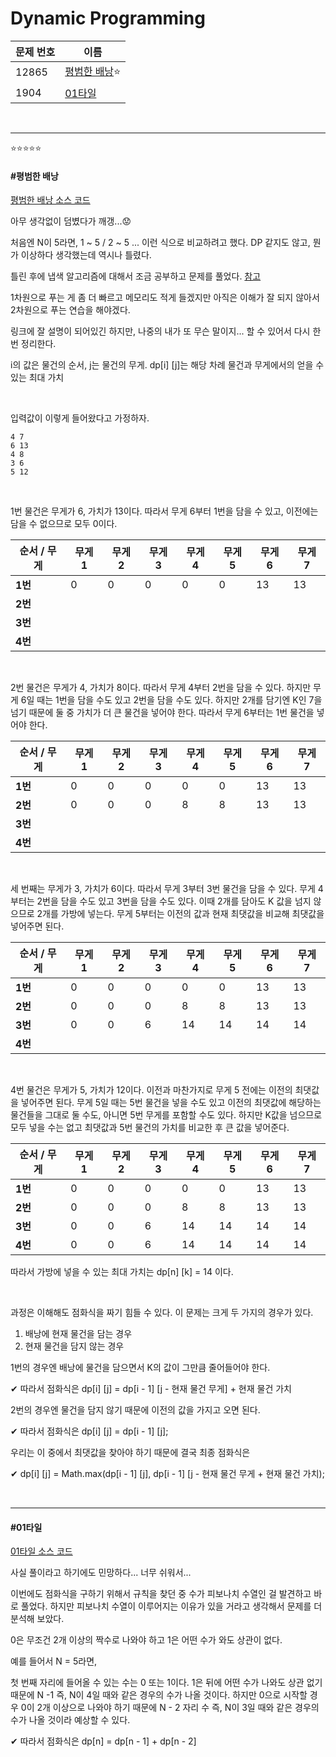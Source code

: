 # Dynamic Programming

| 문제 번호 | 이름                         |
| --------- | ---------------------------- |
| 12865     | [평범한 배낭](#평범한-배낭)⭐ |
| 1904      | [01타일](01타일)             |

<br>

<hr>

⭐⭐⭐⭐⭐

#### #평범한 배낭

[평범한 배낭 소스 코드](https://github.com/hjyeon-n/Algorithm_study/tree/master/BOJ/2020.08/Solution_12865) 

아무 생각없이 덤볐다가 깨갱...😟 

처음엔 N이 5라면, 1 ~ 5 / 2 ~ 5 ... 이런 식으로 비교하려고 했다. DP 같지도 않고, 뭔가 이상하다 생각했는데 역시나 틀렸다.

틀린 후에 냅색 알고리즘에 대해서 조금 공부하고 문제를 풀었다. [참고](https://fbtmdwhd33.tistory.com/60?category=737465)

1차원으로 푸는 게 좀 더 빠르고 메모리도 적게 들겠지만 아직은 이해가 잘 되지 않아서 2차원으로 푸는 연습을 해야겠다.

링크에 잘 설명이 되어있긴 하지만, 나중의 내가 또 무슨 말이지... 할 수 있어서 다시 한 번 정리한다.

i의 값은 물건의 순서, j는 물건의 무게. dp[i] [j]는 해당 차례 물건과 무게에서의 얻을 수 있는 최대 가치

<br>

입력값이 이렇게 들어왔다고 가정하자.

```
4 7
6 13
4 8
3 6
5 12
```

<br>

1번 물건은 무게가 6, 가치가 13이다. 따라서 무게 6부터 1번을 담을 수 있고, 이전에는 담을 수 없으므로 모두 0이다.

| 순서 / 무게 | 무게 1 | 무게 2 | 무게 3 | 무게 4 | 무게 5 | 무게 6 | 무게 7 |
| ----------- | ------ | ------ | ------ | ------ | ------ | ------ | ------ |
| **1번**     | 0      | 0      | 0      | 0      | 0      | 13     | 13     |
| **2번**     |        |        |        |        |        |        |        |
| **3번**     |        |        |        |        |        |        |        |
| **4번**     |        |        |        |        |        |        |        |

<br>

2번 물건은 무게가 4, 가치가 8이다. 따라서 무게 4부터 2번을 담을 수 있다. 하지만 무게 6일 때는 1번을 담을 수도 있고 2번을 담을 수도 있다. 하지만 2개를 담기엔  K인 7을 넘기 때문에 둘 중 가치가 더 큰 물건을 넣어야 한다. 따라서 무게 6부터는 1번 물건을 넣어야 한다.

| 순서 / 무게 | 무게 1 | 무게 2 | 무게 3 | 무게 4 | 무게 5 | 무게 6 | 무게 7 |
| ----------- | ------ | ------ | ------ | ------ | ------ | ------ | ------ |
| **1번**     | 0      | 0      | 0      | 0      | 0      | 13     | 13     |
| **2번**     | 0      | 0      | 0      | 8      | 8      | 13     | 13     |
| **3번**     |        |        |        |        |        |        |        |
| **4번**     |        |        |        |        |        |        |        |

<br>

세 번째는 무게가 3, 가치가 6이다. 따라서 무게 3부터 3번 물건을 담을 수 있다. 무게 4부터는 2번을 담을 수도 있고 3번을 담을 수도 있다. 이때 2개를 담아도 K 값을 넘지 않으므로 2개를 가방에 넣는다. 무게 5부터는 이전의 값과 현재 최댓값을 비교해 최댓값을 넣어주면 된다.

| 순서 / 무게 | 무게 1 | 무게 2 | 무게 3 | 무게 4 | 무게 5 | 무게 6 | 무게 7 |
| ----------- | ------ | ------ | ------ | ------ | ------ | ------ | ------ |
| **1번**     | 0      | 0      | 0      | 0      | 0      | 13     | 13     |
| **2번**     | 0      | 0      | 0      | 8      | 8      | 13     | 13     |
| **3번**     | 0      | 0      | 6      | 14     | 14     | 14     | 14     |
| **4번**     |        |        |        |        |        |        |        |

<br>

4번 물건은 무게가 5, 가치가 12이다. 이전과 마찬가지로 무게 5 전에는 이전의 최댓값을 넣어주면 된다. 무게 5일 때는 5번 물건을 넣을 수도 있고 이전의 최댓값에 해당하는 물건들을 그대로 둘 수도, 아니면 5번 무게를 포함할 수도 있다. 하지만 K값을 넘으므로 모두 넣을 수는 없고 최댓값과 5번 물건의 가치를 비교한 후 큰 값을 넣어준다.

| 순서 / 무게 | 무게 1 | 무게 2 | 무게 3 | 무게 4 | 무게 5 | 무게 6 | 무게 7 |
| ----------- | ------ | ------ | ------ | ------ | ------ | ------ | ------ |
| **1번**     | 0      | 0      | 0      | 0      | 0      | 13     | 13     |
| **2번**     | 0      | 0      | 0      | 8      | 8      | 13     | 13     |
| **3번**     | 0      | 0      | 6      | 14     | 14     | 14     | 14     |
| **4번**     | 0      | 0      | 6      | 14     | 14     | 14     | 14     |

따라서 가방에 넣을 수 있는 최대 가치는 dp[n] [k] = 14 이다.

<br>

과정은 이해해도 점화식을 짜기 힘들 수 있다. 이 문제는 크게 두 가지의 경우가 있다.

1. 배낭에 현재 물건을 담는 경우
2. 현재 물건을 담지 않는 경우

1번의 경우엔 배낭에 물건을 담으면서 K의 값이 그만큼 줄어들어야 한다. 

✔ 따라서 점화식은 dp[i] [j] = dp[i - 1] [j - 현재 물건 무게] + 현재 물건 가치

2번의 경우엔 물건을 담지 않기 때문에 이전의 값을 가지고 오면 된다.

✔ 따라서 점화식은 dp[i] [j] = dp[i - 1] [j];



우리는 이 중에서 최댓값을 찾아야 하기 때문에 결국 최종 점화식은

✔ dp[i] [j] = Math.max(dp[i - 1] [j], dp[i - 1] [j - 현재 물건 무게 + 현재 물건 가치);

<br>

<hr>

#### #01타일

[01타일 소스 코드](https://github.com/hjyeon-n/Algorithm_study/blob/master/BOJ/2020.08/Solution_1904.java)

사실 풀이라고 하기에도 민망하다... 너무 쉬워서...

이번에도 점화식을 구하기 위해서 규칙을 찾던 중 수가 피보나치 수열인 걸 발견하고 바로 풀었다. 하지만 피보나치 수열이 이루어지는 이유가 있을 거라고 생각해서 문제를 더 분석해 보았다.

0은 무조건 2개 이상의 짝수로 나와야 하고 1은 어떤 수가 와도 상관이 없다.

예를 들어서 N = 5라면,

첫 번째 자리에 들어올 수 있는 수는 0 또는 1이다. 1은 뒤에 어떤 수가 나와도 상관 없기 때문에 N -1 즉, N이 4일 때와 같은 경우의 수가 나올 것이다. 하지만 0으로 시작할 경우 0이 2개 이상으로 나와야 하기 때문에 N - 2 자리 수 즉, N이 3일 때와 같은 경우의 수가 나올 것이라 예상할 수 있다. 

✔ 따라서 점화식은 dp[n] = dp[n - 1] + dp[n - 2]
